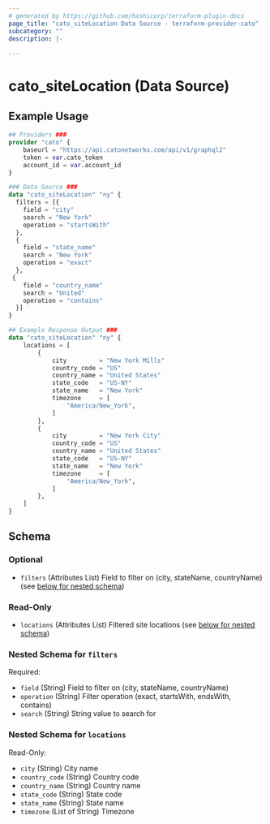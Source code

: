 ```yaml
---
# generated by https://github.com/hashicorp/terraform-plugin-docs
page_title: "cato_siteLocation Data Source - terraform-provider-cato"
subcategory: ""
description: |-
  
---
```


# cato_siteLocation (Data Source)



## Example Usage

```terraform
## Providers ###
provider "cato" {
    baseurl = "https://api.catonetworks.com/api/v1/graphql2"
    token = var.cato_token
    account_id = var.account_id
}

### Data Source ###
data "cato_siteLocation" "ny" {
  filters = [{
    field = "city"
    search = "New York"
    operation = "startsWith"
  },
  {
    field = "state_name"
    search = "New York"
    operation = "exact"
  },
 {
    field = "country_name"
    search = "United"
    operation = "contains"
  }]
}

## Example Response Output ###
data "cato_siteLocation" "ny" {
    locations = [
        {
            city         = "New York Mills"
            country_code = "US"
            country_name = "United States"
            state_code   = "US-NY"
            state_name   = "New York"
            timezone     = [
                "America/New_York",
            ]
        },
        {
            city         = "New York City"
            country_code = "US"
            country_name = "United States"
            state_code   = "US-NY"
            state_name   = "New York"
            timezone     = [
                "America/New_York",
            ]
        },
    ]
}
```

<!-- schema generated by tfplugindocs -->
## Schema

### Optional

- `filters` (Attributes List) Field to filter on (city, stateName, countryName) (see [below for nested schema](#nestedatt--filters))

### Read-Only

- `locations` (Attributes List) Filtered site locations (see [below for nested schema](#nestedatt--locations))

<a id="nestedatt--filters"></a>
### Nested Schema for `filters`

Required:

- `field` (String) Field to filter on (city, stateName, countryName)
- `operation` (String) Filter operation (exact, startsWith, endsWith, contains)
- `search` (String) String value to search for


<a id="nestedatt--locations"></a>
### Nested Schema for `locations`

Read-Only:

- `city` (String) City name
- `country_code` (String) Country code
- `country_name` (String) Country name
- `state_code` (String) State code
- `state_name` (String) State name
- `timezone` (List of String) Timezone
